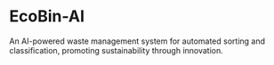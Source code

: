# EcoBin-AI
An AI-powered waste management system for automated sorting and classification, promoting sustainability through innovation.
